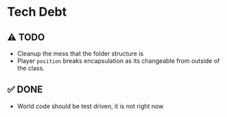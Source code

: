 #  Tech Debt

## ⚠️ TODO
- Cleanup the mess that the folder structure is
- Player `position` breaks encapsulation as its changeable from outside of the class.


## ✅ DONE
* World code should be test driven, it is not right now
